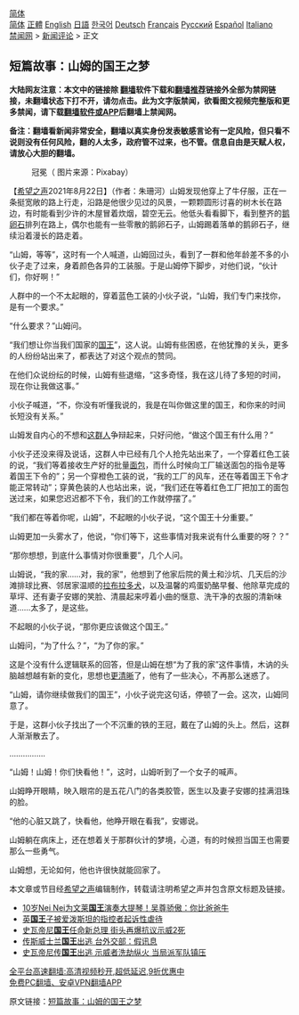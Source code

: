  <!-- 面包屑导航 --> <div class="breadcrumb"><!-- GTranslate: https://gtranslate.io/ -->  <div class="switcher notranslate">  <div class="selected">  <a href="#" onclick="return false;"> 简体</a>  </div>  <div class="option">  <a href="https://www.bannedbook.org" onclick="doGTranslate('zh-CN|zh-CN');jQuery('div.switcher div.selected a').html(jQuery(this).html());return false;" title="简体中文" class="nturl selected"> 简体</a>  <a href="https://www.bannedbook.org/zh-tw/" onclick="doGTranslate('zh-CN|zh-TW');jQuery('div.switcher div.selected a').html(jQuery(this).html());return false;" title="繁體中文" class="nturl"> 正體</a>  <a href="https://www.bannedbook.org/en/" onclick="doGTranslate('zh-CN|en');jQuery('div.switcher div.selected a').html(jQuery(this).html());return false;" title="English" class="nturl"> English</a>  <a href="https://www.bannedbook.org/ja/" onclick="doGTranslate('zh-CN|ja');jQuery('div.switcher div.selected a').html(jQuery(this).html());return false;" title="日本語" class="nturl"> 日語</a>  <a href="https://www.bannedbook.org/ko/" onclick="doGTranslate('zh-CN|ko');jQuery('div.switcher div.selected a').html(jQuery(this).html());return false;" title="한국어" class="nturl"> 한국어</a>  <a href="https://www.bannedbook.org/de/" onclick="doGTranslate('zh-CN|de');jQuery('div.switcher div.selected a').html(jQuery(this).html());return false;" title="Deutsch" class="nturl"> Deutsch</a>  <a href="https://www.bannedbook.org/fr/" onclick="doGTranslate('zh-CN|fr');jQuery('div.switcher div.selected a').html(jQuery(this).html());return false;" title="Français" class="nturl"> Français</a>  <a href="https://www.bannedbook.org/ru/" onclick="doGTranslate('zh-CN|ru');jQuery('div.switcher div.selected a').html(jQuery(this).html());return false;" title="Русский" class="nturl"> Русский</a>  <a href="https://www.bannedbook.org/es/" onclick="doGTranslate('zh-CN|es');jQuery('div.switcher div.selected a').html(jQuery(this).html());return false;" title="Español" class="nturl"> Español</a>  <a href="https://www.bannedbook.org/it/" onclick="doGTranslate('zh-CN|it');jQuery('div.switcher div.selected a').html(jQuery(this).html());return false;" title="Italiano" class="nturl"> Italiano</a>  </div>  </div>      <div class='breadcrumb-sub'><!-- Breadcrumb NavXT 6.3.0 --> <a href="https://www.bannedbook.org/" class="home">禁闻网</a> &gt; <a href="https://www.bannedbook.org/bnews/comments/" class="category">新闻评论</a> &gt; 正文</div></div><h2>短篇故事：山姆的国王之梦</h2> <p class="notice"><b>大陆网友注意：本文中的链接除 <a href="https://github.com/bannedbook/fanqiang" >翻墙</a>软件下载和<a href="https://github.com/killgcd/justmysocks/blob/master/README.md">翻墙推荐</a>链接外全部为禁网链接，未翻墙状态下打不开，请勿点击。此为文字版禁闻，欲看图文视频完整版和更多禁闻，请下载<a href="https://github.com/bannedbook/fanqiang">翻墙软件或APP</a>后翻墙上禁闻网。</p><p>备注：翻墙看新闻非常安全，翻墙以真实身份发表敏感言论有一定风险，但只看不说则没有任何风险，翻的人太多，政府管不过来，也不管。信息自由是天赋人权，请放心大胆的翻墙。</b></p>  <div class="entry"> <figure> <p><figcaption>冠冕（ 图片来源：Pixabay）</figcaption></figure> <p>【<span class='wp_keywordlink_affiliate'><a href="https://www.soundofhope.org" title="希望之声" target="_blank">希望之声</a></span>2021年8月22日】（作者：朱珊河）山姆发现他穿上了牛仔服，正在一条挺宽敞的路上行走，沿路是他很少见过的风景，一颗颗圆形讨喜的树木长在路边，有时能看到少许的木屋冒着炊烟，碧空无云。他低头看看脚下，看到整齐的<a href="https://www.bannedbook.org/bnews/tag/%E9%B9%85%E5%8D%B5%E7%9F%B3/" class="st_tag internal_tag" rel="tag" title="标签 鹅卵石 下的日志">鹅卵石</a>排列在路上，偶尔也能有一些零散的鹅卵石子，山姆踢着落单的鹅卵石子，继续沿着漫长的路走着。</p> <p>“山姆，等等”，这时有一个人喊道，山姆回过头，看到了一群和他年龄差不多的小伙子走了过来，身着颜色各异的工装服。于是山姆停下脚步，对他们说，“伙计们，你好啊！”</p> <p>人群中的一个不太起眼的，穿着蓝色工装的小伙子说，“山姆，我们专门来找你，是有一个要求。”</p> <p>“什么要求？”山姆问。</p> <p>“我们想让你当我们国家的<a href="https://www.bannedbook.org/bnews/tag/%e5%9b%bd%e7%8e%8b/" class="st_tag internal_tag" rel="tag" title="标签 国王 下的日志">国王</a>”，这人说。山姆有些困惑，在他犹豫的关头，更多的人纷纷站出来了，都表达了对这个观点的赞同。</p> <p>在他们众说纷纭的时候，山姆有些退缩，“这多奇怪，我在这儿待了多短的时间，现在你让我做这事。”</p>  <p>小伙子喊道，“不，你没有听懂我说的，我是在叫你做这里的国王，和你来的时间长短没有关系。”</p> <p>山姆发自内心的不想和<a href="https://www.bannedbook.org/bnews/tag/%E8%BF%99%E7%BE%A4%E4%BA%BA/" class="st_tag internal_tag" rel="tag" title="标签 这群人 下的日志">这群人</a>争辩起来，只好问他，“做这个国王有什么用？”</p> <p>小伙子还没来得及说话，这群人中已经有几个人抢先站出来了，一个穿着红色工装的说，“我们等着接收生产好的批量<a href="https://www.bannedbook.org/bnews/tag/%E9%9D%A2%E5%8C%85/" class="st_tag internal_tag" rel="tag" title="标签 面包 下的日志">面包</a>，而什么时候向工厂输送面包的指令是等着国王下令的”；另一个穿橙色工装的说，“我的工厂的风车，还在等着国王下令才能正常转动”；穿黄色装的人也站出来，说，“我们还在等着红色工厂把加工的面包送过来，如果您迟迟都不下令，我们的工作就停摆了。”</p> <p>“我们都在等着你呢，山姆”，不起眼的小伙子说，“这个国王十分重要。”</p> <p>山姆更加一头雾水了，他说，“你们等下，这些事情对我来说有什么重要的呀？？”</p> <p>“那你想想，到底什么事情对你很重要”，几个人问。</p>  <p>山姆说，“我的家&#8230;&#8230;对，我的家”，他想到了他家后院的黄土和沙坑、几天后的沙滩排球比赛、邻居家温顺的<a href="https://www.bannedbook.org/bnews/tag/%E6%8B%89%E5%B8%83%E6%8B%89%E5%A4%9A%E7%8A%AC/" class="st_tag internal_tag" rel="tag" title="标签 拉布拉多犬 下的日志">拉布拉多犬</a>，以及温馨的鸡蛋奶酪早餐、他除草完成的草坪、还有妻子安娜的笑脸、清晨起来哼着小曲的惬意、洗干净的衣服的清新味道&#8230;&#8230;太多了，是这些。</p> <p>不起眼的小伙子说，“那你更应该做这个国王。”</p> <p>山姆问，“为了什么？”，“为了你的家。”</p> <p>这是个没有什么逻辑联系的回答，但是山姆在想“为了我的家”这件事情，木讷的头脑越想越有新的变化，思想也<a href="https://www.bannedbook.org/bnews/tag/%E6%9B%B4%E6%B8%85%E6%99%B0/" class="st_tag internal_tag" rel="tag" title="标签 更清晰 下的日志">更清晰</a>了，他有了一些决心，不再那么迷惑了。</p> <p>“山姆，请你继续做我们的国王”，小伙子说完这句话，停顿了一会。这次，山姆同意了。</p> <p>于是，这群小伙子找出了一个不沉重的铁的王冠，戴在了山姆的头上。然后，这群人渐渐散去了。</p>  <p>&#8230;&#8230;&#8230;&#8230;&#8230;.</p> <p>“山姆！山姆！你们快看他！”，这时，山姆听到了一个女子的喊声。</p> <p>山姆睁开眼睛，映入眼帘的是五花八门的各类胶管，医生以及妻子安娜的挂满泪珠的脸。</p> <p>“他的心脏又跳了，快看他，他睁开眼在看我”，安娜说。</p> <p>山姆躺在病床上，还在想着关于那群伙计的梦境，心道，有的时候担当国王也需要那么一些勇气。</p> <p>山姆想，无论如何，他也许很快就能回家了。</p>  <p>本文章或节目经<a href="https://www.bannedbook.org/bnews/tag/%e5%b8%8c%e6%9c%9b%e4%b9%8b%e5%a3%b0/" class="st_tag internal_tag" rel="tag" title="标签 希望之声 下的日志">希望之声</a>编辑制作，转载请注明希望之声并包含原文标题及链接。 </p> <ul class='op-related-articles' title='相关阅读'> <li><a href='https://www.bannedbook.org/bnews/yule/20210819/1608897.html' target='_blank'>10岁Nei Nei为文莱<b>国王</b>演奏大提琴！吴尊骄傲：你比爸爸牛</a></li> <li><a href='https://www.bannedbook.org/bnews/baitai/20210810/1603623.html' target='_blank'>英<b>国王</b>子被爱泼斯坦的指控者起诉性虐待</a></li> <li><a href='https://www.bannedbook.org/bnews/baitai/20210717/1588994.html' target='_blank'>史瓦帝尼<b>国王</b>任命新总理 街头再爆抗议示威2死</a></li> <li><a href='https://www.bannedbook.org/bnews/baitai/20210630/1577573.html' target='_blank'>传斯威士兰<b>国王</b>出逃 台外交部：假讯息</a></li> <li><a href='https://www.bannedbook.org/bnews/comments/20210630/1577100.html' target='_blank'>史瓦帝尼传<b>国王</b>出逃 示威者洗劫纵火 当局派军队镇压</a></li> </ul> <p class="texttj"> <a href="https://github.com/bannedbook/fanqiang/wiki/V2ray%E6%9C%BA%E5%9C%BA" target="_blank">全平台高速翻墙:高清视频秒开,超低延迟,9折优惠中</a><br/> <a href="https://github.com/bannedbook/fanqiang/wiki/%E7%A6%81%E9%97%BB%E7%BD%91%E5%AE%89%E5%8D%93%E7%BF%BB%E5%A2%99%E6%96%B0%E9%97%BBAPP" target="_blank">免费PC翻墙、安卓VPN翻墙APP</a></p><p>原文链接：<a class="src_link"  href="https://www.soundofhope.org/post/537872" target="_blank">短篇故事：山姆的国王之梦</a></p><a name='sharetosocial'></a>  <div style="margin-bottom:5px;padding-bottom:5px;clear:both"> <div id="archive-pix-1" class="banner-ads"> <!-- AuctionX Display platform tag START --> <div id="26318x728x90x621x_ADSLOT2" clicktrack="%%CLICK_URL_ESC%%"></div> <!-- AuctionX Display platform tag END --> </div> <div id="archive-pix-2" class="banner-ads"> <!-- AuctionX Display platform tag START --> <div id="26315x300x250x621x_ADSLOT2" clicktrack="%%CLICK_URL_ESC%%"></div> <!-- AuctionX Display platform tag END --> </div> </div>  <div id="archive-pix-1" class="banner-ads"> <!-- AuctionX Display platform tag START --> <div id="26318x728x90x621x_ADSLOT3" clicktrack="%%CLICK_URL_ESC%%"></div> <!-- AuctionX Display platform tag END --> </div> </div><!--END ENTRY--> 